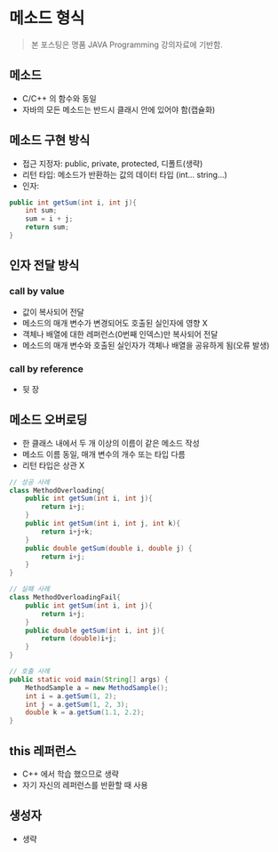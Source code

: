 # 메소드 형식
> 본 포스팅은 명품 JAVA Programming 강의자료에 기반함.

## 메소드
- C/C++ 의 함수와 동일
- 자바의 모든 메소드는 반드시 클래시 안에 있어야 함(캡슐화)

## 메소드 구현 방식
- 접근 지정자: public, private, protected, 디폴트(생략)
- 리턴 타입: 메소드가 반환하는 값의 데이터 타입 (int... string...)
- 인자: 
```java
public int getSum(int i, int j){
    int sum;
    sum = i + j;
    return sum;
}
```

## 인자 전달 방식
### call by value
- 값이 복사되어 전달
- 메소드의 매개 변수가 변경되어도 호출된 실인자에 영향 X
- 객체나 배열에 대한 레퍼런스(0번째 인덱스)만 복사되어 전달
- 메소드의 매개 변수와 호출된 실인자가 객체나 배열을 공유하게 됨(오류 발생)
### call by reference
- 뒷 장
## 메소드 오버로딩
- 한 클래스 내에서 두 개 이상의 이름이 같은 메소드 작성
- 메소드 이름 동일, 매개 변수의 개수 또는 타입 다름
- 리턴 타입은 상관 X
```java
// 성공 사례
class MethodOverloading{
    public int getSum(int i, int j){
        return i+j;
    }
    public int getSum(int i, int j, int k){
        return i+j+k;
    }
    public double getSum(double i, double j) {
        return i+j;
    }
}
```
```java
// 실패 사례
class MethodOverloadingFail{
    public int getSum(int i, int j){
        return i+j;
    }
    public double getSum(int i, int j){
        return (double)i+j;
    }
}
```
```java
// 호출 사례
public static void main(String[] args) {
    MethodSample a = new MethodSample();
    int i = a.getSum(1, 2);
    int j = a.getSum(1, 2, 3);
    double k = a.getSum(1.1, 2.2);
}
```

## this 레퍼런스
- C++ 에서 학습 했으므로 생략
- 자기 자신의 레퍼런스를 반환할 때 사용
## 생성자
- 생략